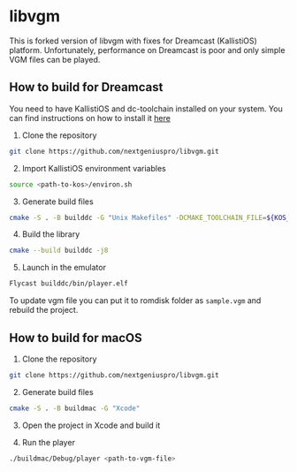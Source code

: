 # libvgm

This is forked version of libvgm with fixes for Dreamcast (KallistiOS) platform. Unfortunately, performance on Dreamcast is poor and only simple VGM files can be played.

## How to build for Dreamcast

You need to have KallistiOS and dc-toolchain installed on your system. You can find instructions on how to install it [here](https://github.com/KallistiOS/KallistiOS)

1. Clone the repository
```bash
git clone https://github.com/nextgeniuspro/libvgm.git
```

2. Import KallistiOS environment variables
```bash
source <path-to-kos>/environ.sh
```

3. Generate build files
```bash
cmake -S . -B builddc -G "Unix Makefiles" -DCMAKE_TOOLCHAIN_FILE=${KOS_CMAKE_TOOLCHAIN} -DOS_KOS:STRING=1
```

4. Build the library
```bash
cmake --build builddc -j8
```

5. Launch in the emulator
```bash
Flycast builddc/bin/player.elf
```

To update vgm file you can put it to romdisk folder as `sample.vgm` and rebuild the project.

## How to build for macOS

1. Clone the repository
```bash
git clone https://github.com/nextgeniuspro/libvgm.git
```

2. Generate build files
```bash
cmake -S . -B buildmac -G "Xcode"
```

3. Open the project in Xcode and build it

4. Run the player
```bash
./buildmac/Debug/player <path-to-vgm-file>
```